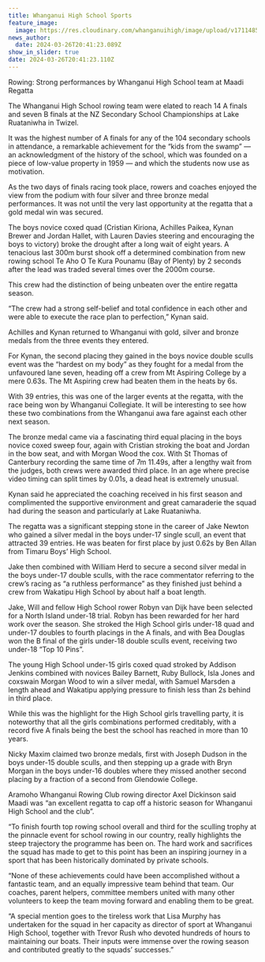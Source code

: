 ```yaml
---
title: Whanganui High School Sports
feature_image:
  image: https://res.cloudinary.com/whanganuihigh/image/upload/v1711485814/News/Rowing_success.jpg
news_author:
  date: 2024-03-26T20:41:23.089Z
show_in_slider: true
date: 2024-03-26T20:41:23.110Z
---
```

Rowing: Strong performances by Whanganui High School team at Maadi Regatta

The Whanganui High School rowing team were elated to reach 14 A finals and seven B finals at the NZ Secondary School Championships at Lake Ruataniwha in Twizel.

It was the highest number of A finals for any of the 104 secondary schools in attendance, a remarkable achievement for the “kids from the swamp” — an acknowledgment of the history of the school, which was founded on a piece of low-value property in 1959 — and which the students now use as motivation.

As the two days of finals racing took place, rowers and coaches enjoyed the view from the podium with four silver and three bronze medal performances. It was not until the very last opportunity at the regatta that a gold medal win was secured.

The boys novice coxed quad (Cristian Kiriona, Achilles Paikea, Kynan Brewer and Jordan Hallet, with Lauren Davies steering and encouraging the boys to victory) broke the drought after a long wait of eight years. A tenacious last 300m burst shook off a determined combination from new rowing school Te Aho O Te Kura Pounamu (Bay of Plenty) by 2 seconds after the lead was traded several times over the 2000m course.

This crew had the distinction of being unbeaten over the entire regatta season.

“The crew had a strong self-belief and total confidence in each other and were able to execute the race plan to perfection,” Kynan said.

Achilles and Kynan returned to Whanganui with gold, silver and bronze medals from the three events they entered.

For Kynan, the second placing they gained in the boys novice double sculls event was the “hardest on my body” as they fought for a medal from the unfavoured lane seven, heading off a crew from Mt Aspiring College by a mere 0.63s. The Mt Aspiring crew had beaten them in the heats by 6s.

With 39 entries, this was one of the larger events at the regatta, with the race being won by Whanganui Collegiate. It will be interesting to see how these two combinations from the Whanganui awa fare against each other next season.

The bronze medal came via a fascinating third equal placing in the boys novice coxed sweep four, again with Cristian stroking the boat and Jordan in the bow seat, and with Morgan Wood the cox. With St Thomas of Canterbury recording the same time of 7m 11.49s, after a lengthy wait from the judges, both crews were awarded third place. In an age where precise video timing can split times by 0.01s, a dead heat is extremely unusual.

Kynan said he appreciated the coaching received in his first season and complimented the supportive environment and great camaraderie the squad had during the season and particularly at Lake Ruataniwha.

The regatta was a significant stepping stone in the career of Jake Newton who gained a silver medal in the boys under-17 single scull, an event that attracted 39 entries. He was beaten for first place by just 0.62s by Ben Allan from Timaru Boys’ High School.

Jake then combined with William Herd to secure a second silver medal in the boys under-17 double sculls, with the race commentator referring to the crew’s racing as “a ruthless performance” as they finished just behind a crew from Wakatipu High School by about half a boat length.

Jake, Will and fellow High School rower Robyn van Dijk have been selected for a North Island under-18 trial. Robyn has been rewarded for her hard work over the season. She stroked the High School girls under-18 quad and under-17 doubles to fourth placings in the A finals, and with Bea Douglas won the B final of the girls under-18 double sculls event, receiving two under-18 “Top 10 Pins”.

The young High School under-15 girls coxed quad stroked by Addison Jenkins combined with novices Bailey Barnett, Ruby Bullock, Isla Jones and coxswain Morgan Wood to win a silver medal, with Samuel Marsden a length ahead and Wakatipu applying pressure to finish less than 2s behind in third place.

While this was the highlight for the High School girls travelling party, it is noteworthy that all the girls combinations performed creditably, with a record five A finals being the best the school has reached in more than 10 years.

Nicky Maxim claimed two bronze medals, first with Joseph Dudson in the boys under-15 double sculls, and then stepping up a grade with Bryn Morgan in the boys under-16 doubles where they missed another second placing by a fraction of a second from Glendowie College.

Aramoho Whanganui Rowing Club rowing director Axel Dickinson said Maadi was “an excellent regatta to cap off a historic season for Whanganui High School and the club”.

“To finish fourth top rowing school overall and third for the sculling trophy at the pinnacle event for school rowing in our country, really highlights the steep trajectory the programme has been on. The hard work and sacrifices the squad has made to get to this point has been an inspiring journey in a sport that has been historically dominated by private schools.

“None of these achievements could have been accomplished without a fantastic team, and an equally impressive team behind that team. Our coaches, parent helpers, committee members united with many other volunteers to keep the team moving forward and enabling them to be great.

“A special mention goes to the tireless work that Lisa Murphy has undertaken for the squad in her capacity as director of sport at Whanganui High School, together with Trevor Rush who devoted hundreds of hours to maintaining our boats. Their inputs were immense over the rowing season and contributed greatly to the squads’ successes.”